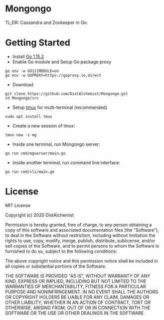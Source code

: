 # Mongongo

TL;DR: Cassandra and Zookeeper in Go.

# Getting Started

* Install [Go 1.15.2](https://golang.org/dl/)
* Enable Go module and Setup Go package proxy

```shell
go env -w GO111MODULE=on
go env -w GOPROXY=https://goproxy.io,direct
```

* Download

```shell
git clone https://github.com/DistAlchemist/Mongongo.git
cd Mongongo/src
```

* Setup [tmux](https://github.com/tmux/tmux/wiki) for multi-terminal (recommended)

```shell
sudo apt install tmux
```

* Create a new session of tmux:

```shell
tmux new -s mg
```

* Inside one terminal, run Mongongo server:

```shell
go run cmd/mgserver/main.go
```

* Inside another terminal, run command line interface:

```shell
go run cmd/cli/main.go
```

# License

MIT License

Copyright (c) 2020 DistAlchemist

Permission is hereby granted, free of charge, to any person obtaining a copy
of this software and associated documentation files (the "Software"), to deal
in the Software without restriction, including without limitation the rights
to use, copy, modify, merge, publish, distribute, sublicense, and/or sell
copies of the Software, and to permit persons to whom the Software is
furnished to do so, subject to the following conditions:

The above copyright notice and this permission notice shall be included in all
copies or substantial portions of the Software.

THE SOFTWARE IS PROVIDED "AS IS", WITHOUT WARRANTY OF ANY KIND, EXPRESS OR
IMPLIED, INCLUDING BUT NOT LIMITED TO THE WARRANTIES OF MERCHANTABILITY,
FITNESS FOR A PARTICULAR PURPOSE AND NONINFRINGEMENT. IN NO EVENT SHALL THE
AUTHORS OR COPYRIGHT HOLDERS BE LIABLE FOR ANY CLAIM, DAMAGES OR OTHER
LIABILITY, WHETHER IN AN ACTION OF CONTRACT, TORT OR OTHERWISE, ARISING FROM,
OUT OF OR IN CONNECTION WITH THE SOFTWARE OR THE USE OR OTHER DEALINGS IN THE
SOFTWARE.

